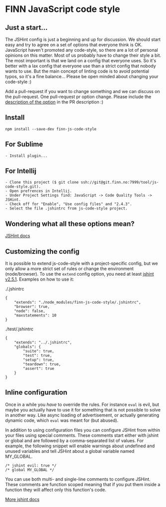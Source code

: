 # FINN JavaScript code style

## Just a start...
The JSHint config is just a beginning and up for discussion. We should start easy and try to agree on a set of options that everyone think is OK. JavaScript haven't promoted any code-style, so there are a lot of personal opinions on this matter. Most of us probably have to change their style a bit. The most important is that we land on a config that everyone uses. So it's better with a lax config that everyone use than a strict config that nobody wants to use. But the main concept of linting code is to avoid potential typos, so it's a fine balance... Please be open minded about changing your code-style :)

Add a pull-request if you want to change something and we can discuss on the pull-request. One pull-request pr option change. Please include the [description of the option](http://www.jshint.com/docs/options/) in the PR description :)

## Install

    npm install --save-dev finn-js-code-style

## For Sublime

	- Install plugin...

## For Intellij

	- Clone this project ($ git clone ssh://git@git.finn.no:7999/tool/js-code-style.git).
	- Open prefrences in Intellij.
	- Under Project Settings find: JavaScript -> Code Quality Tools -> JSHint.
	- Check off for "Enable", "Use config files" and "2.4.3".
	- Select the file .jshintrc from js-code-style project.


## Wondering what all these options mean?

[JSHint docs](http://www.jshint.com/docs/options/)

## Customizing the config

It is possible to extend js-code-style with a project-specific config, but we only allow a more strict set of rules or change the environment (node/browser).
To use the `extend` config option, you need at least [jshint v2.5.1](https://github.com/jshint/jshint/releases/tag/2.5.1). Examples on how to use it:

./.jshintrc

    {
        "extends": "./node_modules/finn-js-code-style/.jshintrc",
        "browser": true,
        "node": false,
        "maxstatements": 10
    }

./test/.jshintrc

    {
        "extends": "../.jshintrc",
        "globals": {
            "suite": true,
            "test": true,
            "setup": true,
            "teardown": true,
            "assert": true
        }
    }


## Inline configuration

Once in a while you *have* to override the rules. For instance `eval` is evil, but maybe you actually have to use it for something that is not possible to solve in another way. Like async loading of advertisement, or actually generating dynamic code, which `eval` was meant for (but abused).

In addition to using configuration files you can configure JSHint from within your files using special comments. These comments start either with jshint or global and are followed by a comma-separated list of values. For example, the following snippet will enable warnings about undefined and unused variables and tell JSHint about a global variable named MY_GLOBAL.

    /* jshint evil: true */
    /* global MY_GLOBAL */

You can use both multi- and single-line comments to configure JSHint. These comments are function scoped meaning that if you put them inside a function they will affect only this function's code.

[More jshint docs](http://www.jshint.com/docs/)
